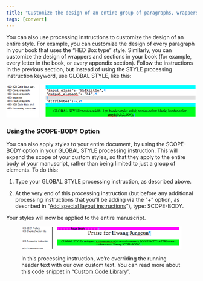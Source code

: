 ```yaml
---
title: "Customize the design of an entire group of paragraphs, wrappers, or sections"
tags: [convert]
---
```

 
<html><body><section data-type="chapter" class="hsecchapter" data-hederis-type="hsecchapter" id="global-paragraph-design" data-pi-attrs="id: global-paragraph-design; data-tags: convert;" role="doc-chapter" data-tags="convert" data-author-name=" " data-book-title=" " title="Customize the design of an entire group of paragraphs, wrappers, or sections"><p class="hblkp" data-hederis-type="hblkp" id="p4fsHDw9R">You can also use processing instructions to customize the design of an entire style. For example, you can customize the design of every paragraph in your book that uses the &#8220;HED Box type&#8221; style. Similarly, you can customize the design of wrappers and sections in your book (for example, every letter in the book, or every appendix section). Follow the instructions in the previous section, but instead of using the STYLE processing instruction keyword, use GLOBAL STYLE, like this:</p><img data-hederis-type="hblkimg" class="hblkimg" id="pse5tiXVU" src="/images/globalstyle.png" data-img-src="/images/globalstyle.png"/><section class="hwprsubsection" data-hederis-type="hwprsubsection" id="plin0Ra3z" data-type="subsection" title="Using the SCOPE-BODY Option"><h1 data-hederis-type="hblktitle" class="hblktitle" id="p1jRIlMDa">Using the SCOPE-BODY Option</h1><p class="hblkp" data-hederis-type="hblkp" id="pfIsQICw5">You can also apply styles to your entire document, by using the SCOPE-BODY option in your GLOBAL STYLE processing instruction. This will expand the scope of your custom styles, so that they apply to the entire body of your manuscript, rather than being limited to just a group of elements. To do this:</p><ol class="hwprnumlist" data-hederis-type="hwprnumlist" id="pwshNHMM5"><li class="hblkoli" data-hederis-type="hblkoli" id="liZ9U4zhbu"><p class="hblkoli" data-hederis-type="hblklip" id="pau2lCrJP">Type your GLOBAL STYLE processing instruction, as described above.</p></li><li class="hblkoli" data-hederis-type="hblkoli" id="li8b4hIGfF"><p class="hblkoli" data-hederis-type="hblklip" id="pE321APXp">At the very end of this processing instruction (but before any additional processing instructions that you&#8217;ll be adding via the &#8220;+&#8221; option, as described in &#8220;<a href="{% link _docs/custom-design.md %}" data-hederis-type="hspana" id="pIjn2ACKQ"><span class="Hyperlink" data-hederis-type="hspnspan" id="p3EzF62Vt">Add special layout instructions</span></a>&#8221;), type: SCOPE-BODY.</p></li></ol><p class="hblkp" data-hederis-type="hblkp" id="pM5NvXcco">Your styles will now be applied to the entire manuscript.</p><figure class="hwprfig" data-hederis-type="hwprfig" id="pWsGsLqzQ"><img data-hederis-type="hblkimg" class="hblkimg" id="pJUbA6Cdd" src="/images/globalscopebody.png" data-img-src="/images/globalscopebody.png"/><p class="hblkcaption" data-hederis-type="hblkcaption" id="p3NKHr6z6">In this processing instruction, we&#8217;re overriding the running header text with our own custom text. You can read more about this code snippet in &#8220;<a href="{% link _docs/custom-style-library.md %}" data-hederis-type="hspana" id="p27tyRpaQ"><span class="Hyperlink" data-hederis-type="hspnspan" id="pKZFr1GCG">Custom Code Library</span></a>&#8221;.</p></figure></section></section></body></html>
